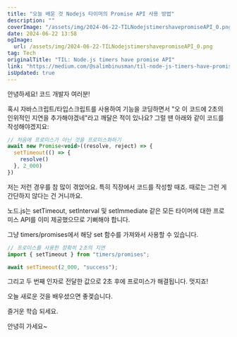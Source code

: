 ```yaml
---
title: "오늘 배운 것 Nodejs 타이머의 Promise API 사용 방법"
description: ""
coverImage: "/assets/img/2024-06-22-TILNodejstimershavepromiseAPI_0.png"
date: 2024-06-22 13:58
ogImage:
  url: /assets/img/2024-06-22-TILNodejstimershavepromiseAPI_0.png
tag: Tech
originalTitle: "TIL: Node.js timers have promise API"
link: "https://medium.com/@salimbinusman/til-node-js-timers-have-promise-api-ff9dc9124ca1"
isUpdated: true
---
```


안녕하세요! 코드 개발자 여러분!

혹시 자바스크립트/타입스크립트를 사용하여 기능을 코딩하면서 "오 이 코드에 2초의 인위적인 지연을 추가해야겠네"라고 깨달은 적이 있나요? 그럴 땐 아래와 같이 코드를 작성해야겠지요:

```js
// 처음에 프로미스가 아닌 것을 프로미스화하기
await new Promise<void>((resolve, reject) => {
  setTimeout(() => {
    resolve()
  }, 2_000)
})
```

저는 저런 경우를 참 많이 겪었어요. 특히 직장에서 코드를 작성할 때죠. 때로는 그런 게 간단하지 않다는 건 거니까요.

<!-- seedividend - 사각형 -->

<ins class="adsbygoogle"
     style="display:block"
     data-ad-client="ca-pub-4877378276818686"
     data-ad-slot="1898504329"
     data-ad-format="auto"
     data-full-width-responsive="true"></ins>

<script>
     (adsbygoogle = window.adsbygoogle || []).push({});
</script>

노드.js는 setTimeout, setInterval 및 setImmediate 같은 모든 타이머에 대한 프로미스 API를 이미 제공했으므로 기뻐해야 합니다.

그냥 timers/promises에서 해당 set 함수를 가져와서 사용할 수 있습니다.

```js
// 프로미스를 사용한 정확히 2초의 지연
import { setTimeout } from "timers/promises";

await setTimeout(2_000, "success");
```

그리고 두 번째 인자로 전달한 값으로 2초 후에 프로미스가 해결됩니다. 멋지죠!

<!-- seedividend - 사각형 -->

<ins class="adsbygoogle"
     style="display:block"
     data-ad-client="ca-pub-4877378276818686"
     data-ad-slot="1898504329"
     data-ad-format="auto"
     data-full-width-responsive="true"></ins>

<script>
     (adsbygoogle = window.adsbygoogle || []).push({});
</script>

오늘 새로운 것을 배우셨으면 좋겣습니다.

즐거운 학습 되세요.

안녕히 가세요~
